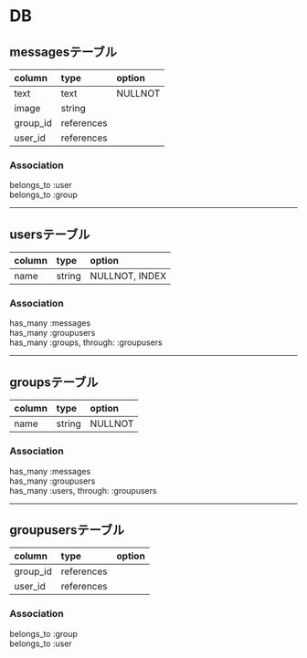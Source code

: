 # DB

## messagesテーブル
| column   | type        | option         |
|:---------|:------------|:---------------|
| text     | text        | NULLNOT        |
| image    | string      |                |
| group_id | references  |                |
| user_id  | references  |                |

### Association
belongs_to :user   
belongs_to :group   

---
## usersテーブル
| column   | type    | option         |
|:---------|:--------|:---------------|
| name     | string  | NULLNOT, INDEX |

### Association
has_many :messages   
has_many :groupusers   
has_many :groups, through: :groupusers   

---
## groupsテーブル
| column   | type    | option         |
|:---------|:--------|:---------------|
| name     | string  | NULLNOT        |

### Association
has_many :messages   
has_many :groupusers   
has_many :users, through: :groupusers   

---
## groupusersテーブル
| column   | type        | option         |
|:---------|:------------|:---------------|
| group_id | references  |                |
| user_id  | references  |                |

### Association
belongs_to :group   
belongs_to :user   